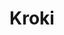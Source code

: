 ---
draft: false
title: Kroki
content:
  id: kroki
  name: Kroki
  logo: /images/development/dev-tools/kroki/logo.png
  website: https://kroki.io/
  iframe_website: /website-iframe/development/dev-tools/kroki
  dashboardImage: /images/development/dev-tools/kroki/screenshot-1.jpeg
  short_description: Creates diagrams from textual descriptions!
  description: Kroki provides a unified API with support for BlockDiag (BlockDiag, SeqDiag, ActDiag, NwDiag, PacketDiag, RackDiag), BPMN, Bytefield, C4 (with PlantUML), D2, DBML, Ditaa, Erd, Excalidraw, GraphViz, Mermaid, Nomnoml, Pikchr, PlantUML, Structurizr, SvgBob, Symbolator, TikZ, UMLet, Vega, Vega-Lite, WaveDrom, WireViz... and more to come!
  features:
    - title: Ready to use
      description: "Diagram libraries are written in a variety of languages: Haskell, Python, JavaScript, Go, PHP, and Java... some also have C bindings. Trust us, you have better things to do than install all the requirements to use them. Get started in no time!"
    - title: Simple
      description: Kroki provides a unified API for all the diagram libraries. Learn once use diagrams anywhere!
    - title: Free & Open source
      description: All the code is available on GitHub and our goal is to provide Kroki as a free service.
    - title: Fast
      description: Built using a modern architecture, Kroki offers great performance.
  screenshots:
    - /images/development/dev-tools/kroki/screenshot-1.jpeg
    - /images/development/dev-tools/kroki/screenshot-2.png
---